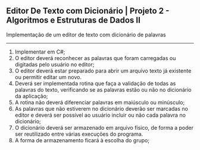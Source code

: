 ## Editor De Texto com Dicionário | Projeto 2 - Algoritmos e Estruturas de Dados II
Implementação de um editor de texto com dicionário de palavras

----------------------

1. Implementar em C#;
2. O editor deverá reconhecer as palavras que foram carregadas ou digitadas pelo usuário no editor;
3. O editor deverá estar preparado para abrir um arquivo texto já existente ou permitir editar um novo.
4. Deverá ser implementada rotina que faça a validação de todas as palavras do texto, verificando se as palavras
estão ou não no dicionário da aplicação;
5. A rotina não deverá diferenciar palavras em maiúsculo ou minúsculo;
6. As palavras que não estiverem no dicionário deverão ser marcadas no editor e deverá ser possível ao usuário
incluir ou não cada palavra no dicionário;
7. O dicionário deverá ser armazenado em arquivo físico, de forma a poder ser reutilizado entre várias execuções
do programa.
8. A forma de armazenamento ficará à escolha do grupo;
